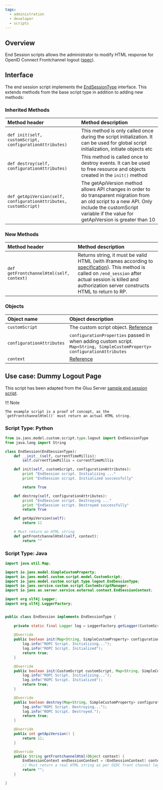 ```yaml
---
tags:
  - administration
  - developer
  - scripts
---
```


## Overview
End Session scripts allows the administrator to modify HTML response for OpenID Connect Frontchannel logout ([spec](https://openid.net/specs/openid-connect-frontchannel-1_0.html)).

## Interface
The end session script implements the [EndSessionType](https://github.com/JanssenProject/jans/blob/main/jans-core/script/src/main/java/io/jans/model/custom/script/type/logout/EndSessionType.java) interface. This extends methods from the base script type in addition to adding new methods:

### Inherited Methods
| Method header | Method description |
|:-----|:------|
| `def init(self, customScript, configurationAttributes)` | This method is only called once during the script initialization. It can be used for global script initialization, initiate objects etc |
| `def destroy(self, configurationAttributes)` | This method is called once to destroy events. It can be used to free resource and objects created in the `init()` method |
| `def getApiVersion(self, configurationAttributes, customScript)` | The getApiVersion method allows API changes in order to do transparent migration from an old script to a new API. Only include the customScript variable if the value for getApiVersion is greater than 10 |

### New Methods
| Method header | Method description |
|:-----|:------|
| `def getFrontchannelHtml(self, context)` | Returns string, it must be valid HTML (with iframes according to [specification](http://openid.net/specs/openid-connect-frontchannel-1_0.html)). This method is called on `/end_session` after actual session is killed and authorization server constructs HTML to return to RP. |

### Objects
| Object name | Object description |
|:-----|:------|
|`customScript`| The custom script object. [Reference](https://github.com/JanssenProject/jans/blob/main/jans-core/script/src/main/java/io/jans/model/custom/script/model/CustomScript.java) |
|`configurationAttributes`| `configurationProperties` passed in when adding custom script. `Map<String, SimpleCustomProperty> configurationAttributes` |
|`context`| [Reference](https://github.com/JanssenProject/jans/blob/main/jans-auth-server/server/src/main/java/io/jans/as/server/service/external/context/EndSessionContext.java)


## Use case: Dummy Logout Page
This script has been adapted from the Gluu Server [sample end session script](https://github.com/GluuFederation/community-edition-setup/blob/version_4.4.0/static/extension/end_session/end_session.py). 

!!! Note

    The example script is a proof of concept, as the `getFrontchannelHtml()` must return an actual HTML string.

### Script Type: Python
```python
from io.jans.model.custom.script.type.logout import EndSessionType
from java.lang import String

class EndSession(EndSessionType):
    def __init__(self, currentTimeMillis):
        self.currentTimeMillis = currentTimeMillis

    def init(self, customScript, configurationAttributes):
        print "EndSession script. Initializing ..."
        print "EndSession script. Initialized successfully"

        return True

    def destroy(self, configurationAttributes):
        print "EndSession script. Destroying ..."
        print "EndSession script. Destroyed successfully"
        return True

    def getApiVersion(self):
        return 11

    # Must return an HTML string
    def getFrontchannelHtml(self, context):
        return ""
```

### Script Type: Java
```java
import java.util.Map;

import io.jans.model.SimpleCustomProperty;
import io.jans.model.custom.script.model.CustomScript;
import io.jans.model.custom.script.type.logout.EndSessionType;
import io.jans.service.custom.script.CustomScriptManager;
import io.jans.as.server.service.external.context.EndSessionContext;

import org.slf4j.Logger;
import org.slf4j.LoggerFactory;


public class EndSession implements EndSessionType {
	
	private static final Logger log = LoggerFactory.getLogger(CustomScriptManager.class);
	
	@Override
	public boolean init(Map<String, SimpleCustomProperty> configurationAttributes) {
        log.info("ROPC Script. Initializing...");
        log.info("ROPC Script. Initialized");
        return true;
	}

	@Override
	public boolean init(CustomScript customScript, Map<String, SimpleCustomProperty> configurationAttributes) {
        log.info("ROPC Script. Initializing...");
        log.info("ROPC Script. Initialized");
        return true;
	}

	@Override
	public boolean destroy(Map<String, SimpleCustomProperty> configurationAttributes) {
        log.info("ROPC Script. Destroying...");
        log.info("ROPC Script. Destroyed.");
        return true;
	}

	@Override
	public int getApiVersion() {
		return 11;
	}

	@Override
	public String getFrontchannelHtml(Object context) {
		EndSessionContext endSessionContext = (EndSessionContext) context;
		// Must return a real HTML string as per OIDC front channel logout spec
		return "";
	}

}

```